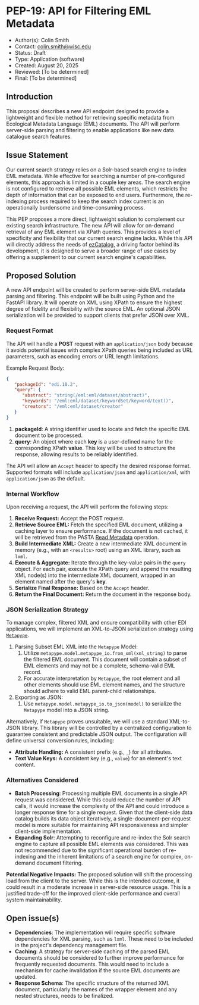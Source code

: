 # PEP-19: API for Filtering EML Metadata

- Author(s): Colin Smith
- Contact: colin.smith@wisc.edu
- Status: Draft
- Type: Application (software)
- Created: August 20, 2025
- Reviewed: [To be determined]
- Final: [To be determined]

## Introduction

This proposal describes a new API endpoint designed to provide a lightweight and flexible method for retrieving specific metadata from Ecological Metadata Language (EML) documents. The API will perform server-side parsing and filtering to enable applications like new data catalogue search features.

## Issue Statement

Our current search strategy relies on a Solr-based search engine to index EML metadata. While effective for searching a number of pre-configured elements, this approach is limited in a couple key areas. The search engine is not configured to retrieve all possible EML elements, which restricts the depth of information that can be exposed to end users. Furthermore, the re-indexing process required to keep the search index current is an operationally burdensome and time-consuming process.

This PEP proposes a more direct, lightweight solution to complement our existing search infrastructure. The new API will allow for on-demand retrieval of any EML element via XPath queries. This provides a level of specificity and flexibility that our current search engine lacks. While this API will directly address the needs of [ezCatalog](https://github.com/EDIorg/ezCatalog), a driving factor behind its development, it is designed to serve a broader range of use cases by offering a supplement to our current search engine's capabilities.

## Proposed Solution

A new API endpoint will be created to perform server-side EML metadata parsing and filtering. This endpoint will be built using Python and the FastAPI library. It will operate on XML using XPath to ensure the highest degree of fidelity and flexibility with the source EML. An optional JSON serialization will be provided to support clients that prefer JSON over XML.

### Request Format

The API will handle a **POST** request with an `application/json` body because it avoids potential issues with complex XPath queries being included as URL parameters, such as encoding errors or URL length limitations.

Example Request Body:

```json
{
   "packageId": "edi.10.2",
   "query": {
      "abstract": "string(/eml:eml/dataset/abstract)",
      "keywords": "/eml:eml/dataset/keywordSet/keyword/text()",
      "creators": "/eml:eml/dataset/creator"
   }
}
```

1.  **packageId**: A string identifier used to locate and fetch the specific EML document to be processed.
2.  **query**: An object where each **key** is a user-defined name for the corresponding XPath **value**. This key will be used to structure the response, allowing results to be reliably identified.

The API will allow an `Accept` header to specify the desired response format. Supported formats will include `application/json` and `application/xml`, with `application/json` as the default.

### Internal Workflow

Upon receiving a request, the API will perform the following steps:

1.  **Receive Request:** Accept the POST request.
2.  **Retrieve Source EML:** Fetch the specified EML document, utilizing a caching layer to ensure performance. If the document is not cached, it will be retrieved from the PASTA [Read Metadata](https://pastaplus-core.readthedocs.io/en/latest/doc_tree/pasta_api/data_package_manager_api.html#read-metadata) operation.
3.  **Build Intermediate XML:** Create a new intermediate XML document in memory (e.g., with an `<results>` root) using an XML library, such as `lxml`.
4.  **Execute & Aggregate:** Iterate through the key-value pairs in the `query` object. For each pair, execute the XPath query and append the resulting XML node(s) into the intermediate XML document, wrapped in an element named after the query's **key**.
5.  **Serialize Final Response:** Based on the `Accept` header.
6.  **Return the Final Document:** Return the document in the response body.

### JSON Serialization Strategy

To manage complex, filtered XML and ensure compatibility with other EDI applications, we will implement an XML-to-JSON serialization strategy using [`Metapype`](https://github.com/PASTAplus/Metapype-eml).

1. Parsing Subset EML XML into the `Metapype` Model:  
   1. Utilize `metapype.model.metapype_io.from_xml(xml_string)` to parse the filtered EML document. This document will contain a subset of EML elements and may not be a complete, schema-valid EML record.  
   2. For accurate interpretation by `Metapype`, the root element and all other elements should use EML element names, and the structure should adhere to valid EML parent-child relationships.  
2. Exporting as JSON:
   1. Use `metapype.model.metapype_io.to_json(model)` to serialize the `Metapype` model into a JSON string.

Alternatively, if `Metapype` proves unsuitable, we will use a standard XML-to-JSON library. This library will be controlled by a centralized configuration to guarantee consistent and predictable JSON output. The configuration will define universal conversion rules, including:

* **Attribute Handling:** A consistent prefix (e.g., `_`) for all attributes.  
* **Text Value Keys:** A consistent key (e.g., `value`) for an element's text content.

### Alternatives Considered

* **Batch Processing**: Processing multiple EML documents in a single API request was considered. While this could reduce the number of API calls, it would increase the complexity of the API and could introduce a longer response time for a single request. Given that the client-side data catalog builds its data object iteratively, a single-document-per-request model is more suitable for maintaining API responsiveness and simpler client-side implementation.  
* **Expanding Solr**: Attempting to reconfigure and re-index the Solr search engine to capture all possible EML elements was considered. This was not recommended due to the significant operational burden of re-indexing and the inherent limitations of a search engine for complex, on-demand document filtering.

**Potential Negative Impacts:** The proposed solution will shift the processing load from the client to the server. While this is the intended outcome, it could result in a moderate increase in server-side resource usage. This is a justified trade-off for the improved client-side performance and overall system maintainability.

## Open issue(s)

* **Dependencies**: The implementation will require specific software dependencies for XML parsing, such as `lxml`. These need to be included in the project's dependency management file.  
* **Caching**: A strategy for server-side caching of the parsed EML documents should be considered to further improve performance for frequently requested documents. This would need to include a mechanism for cache invalidation if the source EML documents are updated.  
* **Response Schema**: The specific structure of the returned XML document, particularly the names of the wrapper element and any nested structures, needs to be finalized.

